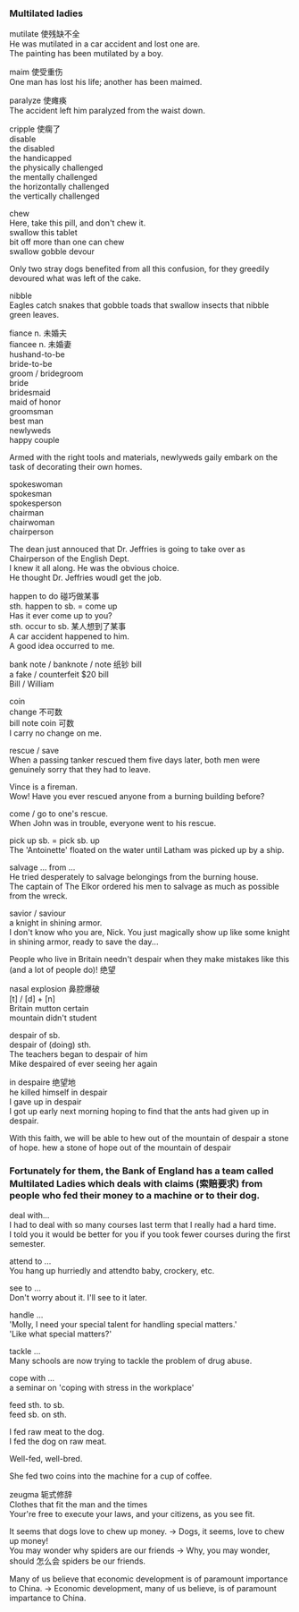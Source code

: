 ### Multilated ladies  
  
mutilate 使残缺不全  
He was mutilated in a car accident and lost one are.  
The painting has been mutilated by a boy.  
  
maim 使受重伤  
One man has lost his life; another has been maimed.  
  
paralyze 使瘫痪  
The accident left him paralyzed from the waist down.  
  
cripple 使瘸了  
disable  
the disabled  
the handicapped  
the physically challenged  
the mentally challenged  
the horizontally challenged  
the vertically challenged  

chew  
Here, take this pill, and don't chew it.  
swallow this tablet  
bit off more than one can chew  
swallow     gobble      devour  
  
Only two stray dogs benefited from all this confusion, for they greedily devoured what was left of the cake.  
  
nibble  
Eagles catch snakes that gobble toads that swallow insects that nibble green leaves.  
  
fiance n. 未婚夫  
fiancee n. 未婚妻  
hushand-to-be  
bride-to-be  
groom / bridegroom  
bride  
bridesmaid  
maid of honor  
groomsman  
best man  
newlyweds  
happy couple  
  
Armed with the right tools and materials, newlyweds gaily embark on the task of decorating their own homes.  
  
spokeswoman  
spokesman  
spokesperson  
chairman  
chairwoman  
chairperson  
  
The dean just annouced that Dr. Jeffries is going to take over as Chairperson of the English Dept.  
I knew it all along. He was the obvious choice.  
He thought Dr. Jeffries woudl get the job.  

happen to do  碰巧做某事  
sth. happen to sb. = come up  
Has it ever come up to you?  
sth. occur to sb.  某人想到了某事  
A car accident happened to him.  
A good idea occurred to me.  
  
bank note / banknote / note 纸钞  bill  
a fake / counterfeit $20 bill  
Bill / William  
  
coin  
change  不可数  
bill    note    coin  可数  
I carry no change on me.  
  
rescue / save  
When a passing tanker rescued them five days later, both men were genuinely sorry that they had to leave.  
  
Vince is a fireman.  
Wow! Have you ever rescued anyone from a burning building before?  
  
come / go to one's rescue.  
When John was in trouble, everyone went to his rescue.  
  
pick up sb. = pick sb. up  
The 'Antoinette' floated on the water until Latham was picked up by a ship.  
  
salvage ... from ...  
He tried desperately to salvage belongings from the burning house.  
The captain of The Elkor ordered his men to salvage as much as possible from the wreck.  
  
savior / saviour  
a knight in shining armor.  
I don't know who you are, Nick. You just magically show up like some knight in shining armor, ready to save the day...  
  
People who live in Britain needn't despair when they make mistakes like this (and a lot of people do)!  绝望
  
nasal explosion  鼻腔爆破  
[t] / [d] + [n]  
Britain     mutton      certain     
mountain    didn't      student 
  
despair of sb.  
despair of (doing) sth.  
The teachers began to despair of him  
Mike despaired of ever seeing her again  
  
in despaire 绝望地  
he killed himself in despair  
I gave up in despair  
I got up early next morning hoping to find that the ants had given up in despair.  
  
With this faith, we will be able to hew out of the mountain of despair a stone of hope.  hew a stone of hope out of the mountain of despair  
  
### Fortunately for them, the Bank of England has a team called Multilated Ladies which deals with claims (索赔要求) from people who fed their money to a machine or to their dog.  
  
deal with...  
I had to deal with so many courses last term that I really had a hard time.  
I told you it would be better for you if you took fewer courses during the first semester.  

attend to ...  
You hang up hurriedly and attendto baby, crockery, etc.  

see to ...  
Don't worry about it. I'll see to it later.  

handle ...  
'Molly, I need your special talent for handling special matters.'  
'Like what special matters?'  

tackle ...  
Many schools are now trying to tackle the problem of drug abuse.  

cope with ...  
a seminar on 'coping with stress in the workplace'  
  
feed sth. to sb.  
feed sb. on sth.  
  
I fed raw meat to the dog.  
I fed the dog on raw meat.  
  
Well-fed, well-bred.  
  
She fed two coins into the machine for a cup of coffee.  
  
zeugma  轭式修辞  
Clothes that fit the man and the times  
Your're free to execute your laws, and your citizens, as you see fit.  
  
It seems that dogs love to chew up money. -> Dogs, it seems, love to chew up money!  
You may wonder why spiders are our friends -> Why, you may wonder, should 怎么会 spiders be our friends.  

Many of us believe that economic development is of paramount importance to China. -> Economic development, many of us believe, is of paramount impartance to China.  
